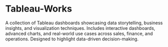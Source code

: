 # Tableau-Works
A collection of Tableau dashboards showcasing data storytelling, business insights, and visualization techniques. Includes interactive dashboards, advanced charts, and real-world use cases across sales, finance, and operations. Designed to highlight data-driven decision-making.
